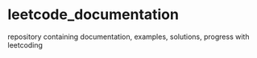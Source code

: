 # leetcode_documentation
repository containing documentation, examples, solutions, progress with leetcoding
